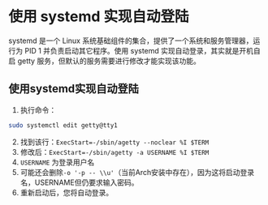 # 使用 systemd 实现自动登陆

systemd 是一个 Linux 系统基础组件的集合，提供了一个系统和服务管理器，运行为 PID 1 并负责启动其它程序。使用 systemd 实现自动登录，其实就是开机自启 getty 服务，但默认的服务需要进行修改才能实现该功能。

## 使用systemd实现自动登陆

1. 执行命令：

```bash
sudo systemctl edit getty@tty1
```

2. 找到该行：`ExecStart=-/sbin/agetty --noclear %I $TERM`
3. 修改后：`ExecStart=-/sbin/agetty -a USERNAME %I $TERM`
4. `USERNAME` 为登录用户名
5. 可能还会删除`-o '-p -- \\u'`（当前Arch安装中存在），因为这将启动登录名，USERNAME但仍要求输入密码。
6. 重新启动后，您将自动登录。

